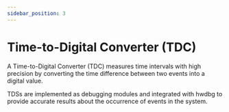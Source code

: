 ```yaml
---
sidebar_position: 3
---
```


# Time-to-Digital Converter (TDC)

A Time-to-Digital Converter (TDC) measures time intervals with high precision by converting the time difference between two events into a digital value. 

TDSs are implemented as debugging modules and integrated with hwdbg to provide accurate results about the occurrence of events in the system.